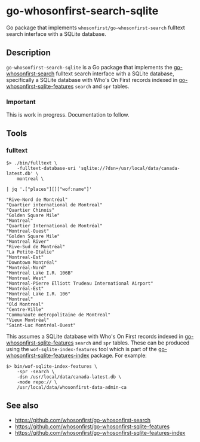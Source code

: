 # go-whosonfirst-search-sqlite

Go package that implements `whosonfirst/go-whosonfirst-search` fulltext search interface with a SQLite database.

## Description

`go-whosonfirst-search-sqlite` is a Go package that implements the [go-whosonfirst-search](https://github.com/whosonfirst/go-whosonfirst-search) fulltext search interface with a SQLite database, specifically a SQLite database with Who's On First records indexed in [go-whosonfirst-sqlite-features](https://github.com/whosonfirst/go-whosonfirst-sqlite-features) `search` and `spr` tables.

### Important

This is work in progress. Documentation to follow.

## Tools

### fulltext

```
$> ./bin/fulltext \
	-fulltext-database-uri 'sqlite://?dsn=/usr/local/data/canada-latest.db' \
	montreal \

| jq '.["places"][]["wof:name"]'

"Rive-Nord de Montréal"
"Quartier international de Montreal"
"Quartier Chinois"
"Golden Square Mile"
"Montreal"
"Quartier International de Montréal"
"Montreal-Ouest"
"Golden Square Mile"
"Montreal River"
"Rive-Sud de Montréal"
"La Petite-Italie"
"Montreal-Est"
"Downtown Montréal"
"Montréal-Nord"
"Montreal Lake I.R. 106B"
"Montreal West"
"Montreal-Pierre Elliott Trudeau International Airport"
"Montréal-Est"
"Montreal Lake I.R. 106"
"Montreal"
"Old Montreal"
"Centre-Ville"
"Communaute metropolitaine de Montreal"
"Vieux Montréal"
"Saint-Luc Montréal-Ouest"
```

This assumes a SQLite database with Who's On First records indexed in [go-whosonfirst-sqlite-features](https://github.com/whosonfirst/go-whosonfirst-sqlite-features) `search` and `spr` tables. These can be produced using the `wof-sqlite-index-features` tool which is part of the [go-whosonfirst-sqlite-features-index](https://github.com/whosonfirst/go-whosonfirst-sqlite-features-index) package. For example:

```
$> bin/wof-sqlite-index-features \
	-spr -search \
	-dsn /usr/local/data/canada-latest.db \
	-mode repo:// \
	/usr/local/data/whosonfirst-data-admin-ca
```
## See also

* https://github.com/whosonfirst/go-whosonfirst-search
* https://github.com/whosonfirst/go-whosonfirst-sqlite-features
* https://github.com/whosonfirst/go-whosonfirst-sqlite-features-index